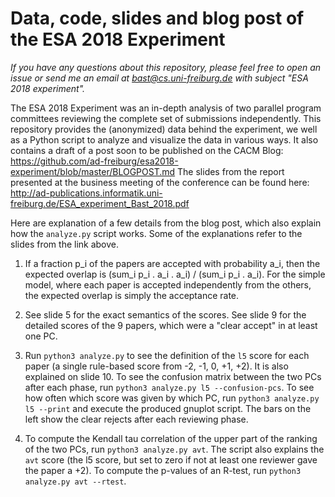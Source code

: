 # Data, code, slides and blog post of the ESA 2018 Experiment

*If you have any questions about this repository, please feel free to open an issue or send me an email at bast@cs.uni-freiburg.de with subject "ESA 2018 experiment".*

The ESA 2018 Experiment was an in-depth analysis of two parallel program committees reviewing the complete set of submissions independently.
This repository provides the (anonymized) data behind the experiment, we well as a Python script to analyze and visualize the data in various ways.
It also contains a draft of a post soon to be published on the CACM Blog: https://github.com/ad-freiburg/esa2018-experiment/blob/master/BLOGPOST.md
The slides from the report presented at the business meeting of the conference
can be found here: http://ad-publications.informatik.uni-freiburg.de/ESA_experiment_Bast_2018.pdf

Here are explanation of a few details from the blog post, which also explain how the `analyze.py` script works.
Some of the explanations refer to the slides from the link above.

1. If a fraction p_i of the papers are accepted with probability a_i, then the expected overlap is (sum_i p_i . a_i . a_i) / (sum_i p_i . a_i). For the simple model, where each paper is accepted independently from the others, the expected overlap is simply the acceptance rate.

2. See slide 5 for the exact semantics of the scores. See slide 9 for the detailed scores of the 9 papers, which were a "clear accept" in at least one PC.

3. Run `python3 analyze.py` to see the definition of the `l5` score for each paper (a single rule-based score from -2, -1, 0, +1, +2). It is also explained on slide 10. To see the confusion matrix between the two PCs after each phase, run `python3 analyze.py l5 --confusion-pcs`. To see how often which score was given by which PC, run `python3 analyze.py l5 --print` and execute the produced gnuplot script. The bars on the left show the clear rejects after each reviewing phase.

4. To compute the Kendall tau correlation of the upper part of the ranking of the two PCs, run `python3 analyze.py avt`. The script also explains the `avt` score (the l5 score, but set to zero if not at least one reviewer gave the paper a +2). To compute the p-values of an R-test, run `python3 analyze.py avt --rtest`.

